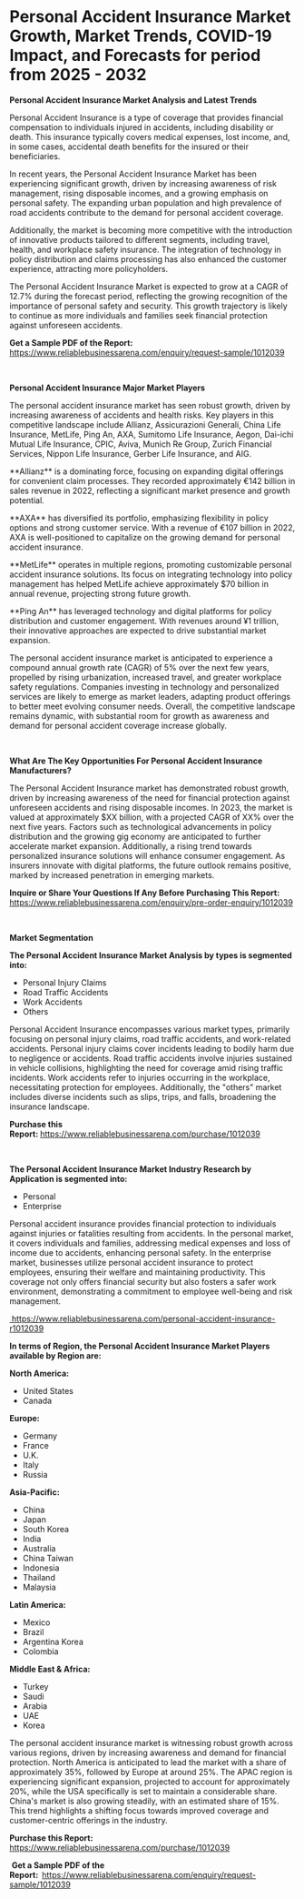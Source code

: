 <p><h1>Personal Accident Insurance Market Growth, Market Trends, COVID-19 Impact, and Forecasts for period from 2025 - 2032</h1></p><p><strong>Personal Accident Insurance Market Analysis and Latest Trends</strong></p>
<p><p>Personal Accident Insurance is a type of coverage that provides financial compensation to individuals injured in accidents, including disability or death. This insurance typically covers medical expenses, lost income, and, in some cases, accidental death benefits for the insured or their beneficiaries. </p><p>In recent years, the Personal Accident Insurance Market has been experiencing significant growth, driven by increasing awareness of risk management, rising disposable incomes, and a growing emphasis on personal safety. The expanding urban population and high prevalence of road accidents contribute to the demand for personal accident coverage. </p><p>Additionally, the market is becoming more competitive with the introduction of innovative products tailored to different segments, including travel, health, and workplace safety insurance. The integration of technology in policy distribution and claims processing has also enhanced the customer experience, attracting more policyholders. </p><p>The Personal Accident Insurance Market is expected to grow at a CAGR of 12.7% during the forecast period, reflecting the growing recognition of the importance of personal safety and security. This growth trajectory is likely to continue as more individuals and families seek financial protection against unforeseen accidents.</p></p>
<p><strong>Get a Sample PDF of the Report:&nbsp;</strong> <a href="https://www.reliablebusinessarena.com/enquiry/request-sample/1012039?utm_campaign=3522&utm_medium=2&utm_source=Github&utm_content=ia&utm_term=17042025&utm_id=personal-accident-insurance">https://www.reliablebusinessarena.com/enquiry/request-sample/1012039</a></p>
<p>&nbsp;</p>
<p><strong>Personal Accident Insurance Major Market Players</strong></p>
<p><p>The personal accident insurance market has seen robust growth, driven by increasing awareness of accidents and health risks. Key players in this competitive landscape include Allianz, Assicurazioni Generali, China Life Insurance, MetLife, Ping An, AXA, Sumitomo Life Insurance, Aegon, Dai-ichi Mutual Life Insurance, CPIC, Aviva, Munich Re Group, Zurich Financial Services, Nippon Life Insurance, Gerber Life Insurance, and AIG.</p><p>**Allianz** is a dominating force, focusing on expanding digital offerings for convenient claim processes. They recorded approximately €142 billion in sales revenue in 2022, reflecting a significant market presence and growth potential.</p><p>**AXA** has diversified its portfolio, emphasizing flexibility in policy options and strong customer service. With a revenue of €107 billion in 2022, AXA is well-positioned to capitalize on the growing demand for personal accident insurance.</p><p>**MetLife** operates in multiple regions, promoting customizable personal accident insurance solutions. Its focus on integrating technology into policy management has helped MetLife achieve approximately $70 billion in annual revenue, projecting strong future growth.</p><p>**Ping An** has leveraged technology and digital platforms for policy distribution and customer engagement. With revenues around ¥1 trillion, their innovative approaches are expected to drive substantial market expansion.</p><p>The personal accident insurance market is anticipated to experience a compound annual growth rate (CAGR) of 5% over the next few years, propelled by rising urbanization, increased travel, and greater workplace safety regulations. Companies investing in technology and personalized services are likely to emerge as market leaders, adapting product offerings to better meet evolving consumer needs. Overall, the competitive landscape remains dynamic, with substantial room for growth as awareness and demand for personal accident coverage increase globally.</p></p>
<p>&nbsp;</p>
<p><strong>What Are The Key Opportunities For Personal Accident Insurance Manufacturers?</strong></p>
<p><p>The Personal Accident Insurance market has demonstrated robust growth, driven by increasing awareness of the need for financial protection against unforeseen accidents and rising disposable incomes. In 2023, the market is valued at approximately $XX billion, with a projected CAGR of XX% over the next five years. Factors such as technological advancements in policy distribution and the growing gig economy are anticipated to further accelerate market expansion. Additionally, a rising trend towards personalized insurance solutions will enhance consumer engagement. As insurers innovate with digital platforms, the future outlook remains positive, marked by increased penetration in emerging markets.</p></p>
<p><strong>Inquire or Share Your Questions If Any Before Purchasing This Report:</strong> <a href="https://www.reliablebusinessarena.com/enquiry/pre-order-enquiry/1012039?utm_campaign=3522&utm_medium=2&utm_source=Github&utm_content=ia&utm_term=17042025&utm_id=personal-accident-insurance">https://www.reliablebusinessarena.com/enquiry/pre-order-enquiry/1012039</a></p>
<p>&nbsp;</p>
<p><strong>Market Segmentation</strong></p>
<p><strong>The Personal Accident Insurance Market Analysis by types is segmented into:</strong></p>
<p><ul><li>Personal Injury Claims</li><li>Road Traffic Accidents</li><li>Work Accidents</li><li>Others</li></ul></p>
<p><p>Personal Accident Insurance encompasses various market types, primarily focusing on personal injury claims, road traffic accidents, and work-related accidents. Personal injury claims cover incidents leading to bodily harm due to negligence or accidents. Road traffic accidents involve injuries sustained in vehicle collisions, highlighting the need for coverage amid rising traffic incidents. Work accidents refer to injuries occurring in the workplace, necessitating protection for employees. Additionally, the "others" market includes diverse incidents such as slips, trips, and falls, broadening the insurance landscape.</p></p>
<p><strong>Purchase this Report:&nbsp;</strong><a href="https://www.reliablebusinessarena.com/purchase/1012039?utm_campaign=3522&utm_medium=2&utm_source=Github&utm_content=ia&utm_term=17042025&utm_id=personal-accident-insurance">https://www.reliablebusinessarena.com/purchase/1012039</a></p>
<p>&nbsp;</p>
<p><strong>The Personal Accident Insurance Market Industry Research by Application is segmented into:</strong></p>
<p><ul><li>Personal</li><li>Enterprise</li></ul></p>
<p><p>Personal accident insurance provides financial protection to individuals against injuries or fatalities resulting from accidents. In the personal market, it covers individuals and families, addressing medical expenses and loss of income due to accidents, enhancing personal safety. In the enterprise market, businesses utilize personal accident insurance to protect employees, ensuring their welfare and maintaining productivity. This coverage not only offers financial security but also fosters a safer work environment, demonstrating a commitment to employee well-being and risk management.</p></p>
<p><a href="https://www.reliablebusinessarena.com/personal-accident-insurance-r1012039?utm_campaign=3522&utm_medium=2&utm_source=Github&utm_content=ia&utm_term=17042025&utm_id=personal-accident-insurance">&nbsp;https://www.reliablebusinessarena.com/personal-accident-insurance-r1012039</a></p>
<p><strong>In terms of Region, the Personal Accident Insurance Market Players available by Region are:</strong></p>
<p>
    <p> <strong> North America: </strong>
        <ul>
            <li>United States</li>
            <li>Canada</li>
        </ul>
        </p> 
    <p> <strong> Europe: </strong>
        <ul>
            <li>Germany</li>
            <li>France</li>
            <li>U.K.</li>
            <li>Italy</li>
            <li>Russia</li>
        </ul>
        </p> 
    <p> <strong> Asia-Pacific: </strong>
        <ul>
            <li>China</li>
            <li>Japan</li>
            <li>South Korea</li>
            <li>India</li>
            <li>Australia</li>
            <li>China Taiwan</li>
            <li>Indonesia</li>
            <li>Thailand</li>
            <li>Malaysia</li>
        </ul>
        </p> 
    <p> <strong> Latin America: </strong>
        <ul>
            <li>Mexico</li>
            <li>Brazil</li>
            <li>Argentina Korea</li>
            <li>Colombia</li>
        </ul>
        </p> 
    <p> <strong> Middle East & Africa: </strong>
        <ul>
            <li>Turkey</li>
            <li>Saudi</li>
            <li>Arabia</li>
            <li>UAE</li>
            <li>Korea</li>
        </ul>
    </p>
    </p>
<p><p>The personal accident insurance market is witnessing robust growth across various regions, driven by increasing awareness and demand for financial protection. North America is anticipated to lead the market with a share of approximately 35%, followed by Europe at around 25%. The APAC region is experiencing significant expansion, projected to account for approximately 20%, while the USA specifically is set to maintain a considerable share. China's market is also growing steadily, with an estimated share of 15%. This trend highlights a shifting focus towards improved coverage and customer-centric offerings in the industry.</p></p>
<p><strong>Purchase this Report: </strong><a href="https://www.reliablebusinessarena.com/purchase/1012039?utm_campaign=3522&utm_medium=2&utm_source=Github&utm_content=ia&utm_term=17042025&utm_id=personal-accident-insurance">https://www.reliablebusinessarena.com/purchase/1012039</a></p>
<p>&nbsp;<strong>Get a Sample PDF of the Report:&nbsp;&nbsp;</strong><a href="https://www.reliablebusinessarena.com/enquiry/request-sample/1012039?utm_campaign=3522&utm_medium=2&utm_source=Github&utm_content=ia&utm_term=17042025&utm_id=personal-accident-insurance">https://www.reliablebusinessarena.com/enquiry/request-sample/1012039</a></p>
<p><strong></strong></p>
<p><p></p><p></p><p></p></p>